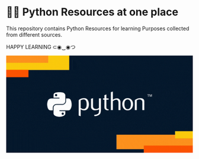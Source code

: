 #  👨‍💻  Python Resources at one place

This repository contains Python Resources for learning Purposes collected from different sources.

HAPPY LEARNING
 ⊂◉‿◉つ
  
 ![](https://github.com/ratang94/Python-Resources/blob/main/giphy.gif)

